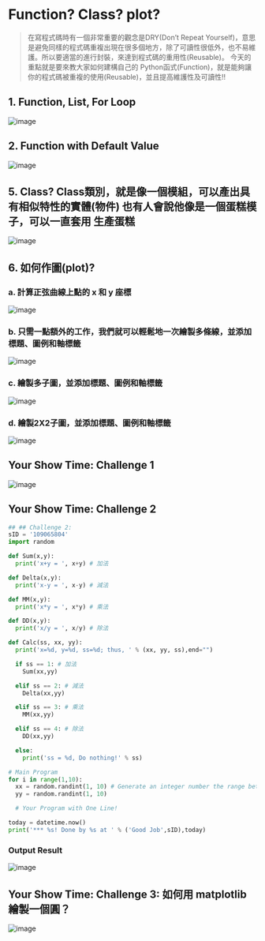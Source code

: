 # Function? Class? plot?

> 在寫程式碼時有一個非常重要的觀念是DRY(Don’t Repeat Yourself)，意思是避免同樣的程式碼重複出現在很多個地方，除了可讀性很低外，也不易維護。所以要適當的進行封裝，來達到程式碼的重用性(Reusable)。
> 今天的重點就是要來教大家如何建構自己的 Python函式(Function)，就是能夠讓你的程式碼被重複的使用(Reusable)，並且提高維護性及可讀性!!

## 1. Function, List, For Loop

![image](https://github.com/Grace-TA/Python2024/assets/89304181/32e2ded7-5853-4537-84f0-87eb3c439630)

## 2. Function with Default Value

![image](https://github.com/Grace-TA/Python2024/assets/89304181/37730aca-06d3-4f78-b0e3-22315af3f5dc)



## 5. Class? Class類別，就是像一個模組，可以產出具有相似特性的實體(物件) 也有人會說他像是一個蛋糕模子，可以一直套用 生產蛋糕

![image](https://github.com/Grace-TA/Python2024/assets/89304181/d847caef-615c-4241-a34f-607cb722abb9)


## 6. 如何作圖(plot)?

### a. 計算正弦曲線上點的 x 和 y 座標

![image](https://github.com/Grace-TA/Python2024/assets/89304181/8024b50a-7677-43c1-8a2f-14ae51486b50)

### b. 只需一點額外的工作，我們就可以輕鬆地一次繪製多條線，並添加標題、圖例和軸標籤

![image](https://github.com/Grace-TA/Python2024/assets/89304181/c224263a-ce19-4dd4-8da1-9a6a82fd7dce)

### c. 繪製多子圖，並添加標題、圖例和軸標籤

![image](https://github.com/Grace-TA/Python2024/assets/89304181/6bec553f-0afc-4c40-94f6-cfd413494e95)

### d. 繪製2X2子圖，並添加標題、圖例和軸標籤

![image](https://github.com/Grace-TA/Python2024/assets/89304181/e640e4f6-e5e8-4e1b-9a8b-52bdaf65c910)


## Your Show Time: Challenge 1

![image](https://github.com/Grace-TA/Python2024/assets/89304181/b5684d50-c5b6-47ff-9256-c6f5e0fd41ca)

## Your Show Time: Challenge 2

```python
## ## Challenge 2:
sID = '109065804'
import random

def Sum(x,y):
  print('x+y = ', x+y) # 加法

def Delta(x,y):  
  print('x-y = ', x-y) # 減法

def MM(x,y):  
  print('x*y = ', x*y) # 乘法

def DD(x,y):  
  print('x/y = ', x/y) # 除法

def Calc(ss, xx, yy):
  print('x=%d, y=%d, ss=%d; thus, ' % (xx, yy, ss),end="")

  if ss == 1: # 加法
    Sum(xx,yy)

  elif ss == 2: # 減法
    Delta(xx,yy) 

  elif ss == 3: # 乘法
    MM(xx,yy)

  elif ss == 4: # 除法
    DD(xx,yy)  

  else:
    print('ss = %d, Do nothing!' % ss)

# Main Program
for i in range(1,10):
  xx = random.randint(1, 10) # Generate an integer number the range between 1 and 10
  yy = random.randint(1, 10)

  # Your Program with One Line!

today = datetime.now()
print('*** %s! Done by %s at ' % ('Good Job',sID),today)

```
### Output Result
![image](https://github.com/Grace-TA/Python2024/assets/89304181/88c32994-a83e-4c28-acb4-4274d8354b0f)


## Your Show Time: Challenge 3: 如何用 matplotlib 繪製一個圓？

![image](https://github.com/Grace-TA/Python2024/assets/89304181/5c239deb-eb9b-436e-a814-e8a6480ebb34)



